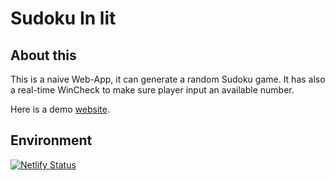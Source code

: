# Sudoku In lit

## About this

This is a naive Web-App, it can generate a random Sudoku game. It has also 
a real-time WinCheck to make sure player input an available number.

Here is a demo [website](https://lit-sudoku.netlify.app/).

## Environment

[![Netlify Status](https://api.netlify.com/api/v1/badges/4918e043-0b4d-4b47-9c23-bfc5c57051b7/deploy-status)](https://app.netlify.com/sites/lit-sudoku/deploys)